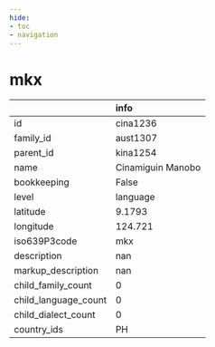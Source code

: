 ```yaml
---
hide:
- toc
- navigation
---
```

# mkx
|                      | info              |
|:---------------------|:------------------|
| id                   | cina1236          |
| family_id            | aust1307          |
| parent_id            | kina1254          |
| name                 | Cinamiguin Manobo |
| bookkeeping          | False             |
| level                | language          |
| latitude             | 9.1793            |
| longitude            | 124.721           |
| iso639P3code         | mkx               |
| description          | nan               |
| markup_description   | nan               |
| child_family_count   | 0                 |
| child_language_count | 0                 |
| child_dialect_count  | 0                 |
| country_ids          | PH                |